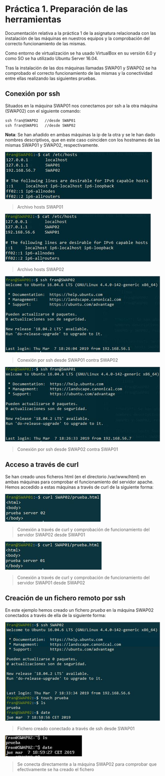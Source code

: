 # Práctica 1. Preparación de las herramientas

Documentación relativa a la práctica 1 de la asignatura relacionada con las instalación de las máquinas en nuestros equipos y la comprobación del correcto funcionamiento de las mismas.

Como entorno de virtualización se ha usado VirtualBox en su versión 6.0 y como SO se ha utilizado Ubuntu Server 16.04.

Tras la instalación de las dos máquinas llamadas SWAP01 y SWAP02 se ha comprobado el correcto funcionamiento de las mismas y la conectividad entre ellas realizando las siguientes pruebas.

## Conexión por ssh

Situados en la máquina SWAP01 nos conectamos por ssh a la otra máquina (SWAP02) con el siguiente comando:

```linux
ssh fran@SWAP02   //desde SWAP01
ssh fran@SWAP01   //desde SWAP02
```

**Nota**: Se han añadido en ambas máquinas la ip de la otra y se le han dado nombres descriptivos, que en este caso coinciden con los hostnames de las mismas SWAP01 y SWAP02, respectivamente.

![Archivo hosts SWAP01](img/hostsSWAP01.JPG)
>Archivo hosts SWAP01

![Archivo hosts SWAP02](img/hostsSWAP02.JPG)
>Archivo hosts SWAP02

![ssh SWAP01](img/sshSWAP01.JPG)
>Conexión por ssh desde SWAP01 contra SWAP02

![ssh SWAP02](img/sshSWAP02.JPG)
>Conexión por ssh desde SWAP02 contra SWAP01

## Acceso a través de curl

Se han creado unos ficheros html (en el directorio /var/www/html) en ambas máquinas para comprobar el funcionamiento del servidor apache. Hemos accedido a estas máquinas a través de curl de la siguiente forma:

![curl SWAP01](img/curlSWAP01.JPG)
>Conexión a través de curl y comprobación de funcionamiento del servidor SWAP02 desde SWAP01

![curl SWAP02](img/curlSWAP02.JPG)
>Conexión a través de curl y comprobación de funcionamiento del servidor SWAP01 desde SWAP02

## Creación de un fichero remoto por ssh

En este ejemplo hemos creado un fichero *prueba* en la máquina SWAP02 conectados a través de ella de la siguiente forma:

![creación fichero](img/creacionArchivo-ssh.JPG)
>Fichero creado conectado a través de ssh desde SWAP01

![comprobación fichero creado](img/comprobacionArchivo.JPG)
>Se conecta directamente a la máquina SWAP02 para comprobar que efectivamente se ha creado el fichero
